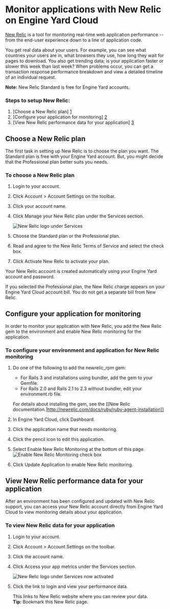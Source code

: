 # Monitor applications with New Relic on Engine Yard Cloud

[New Relic](http://newrelic.com/) is a tool for monitoring real-time web application performance -- from the end-user experience down to a line of application code. 

You get real data about your users. For example, you can see what countries your 
users are in, what browsers they use, how long they wait for pages to download. You 
also get trending data; is your application faster or slower this week than last 
week? When problems occur, you can get a transaction response performance breakdown 
and view a detailed timeline of an individual request.    

**Note:** New Relic Standard is free for Engine Yard accounts.

### Steps to setup New Relic:

1. [Choose a New Relic plan] [1]
2. [Configure your application for monitoring] [2]
3. [View New Relic performance data for your application] [3]

<h2 id="topic1"> Choose a New Relic plan</h2>

The first task in setting up New Relic is to choose the plan you want. The 
Standard plan is free with your Engine Yard account. But, you might decide 
that the Professional plan better suits you needs. 

### To choose a New Relic plan

  1. Login to your account.
  2. Click Account > Account Settings on the toolbar.
  3. Click your account name.

  4. Click Manage your New Relic plan under the Services section.

      ![New Relic logo under Services](images/new_relic_logo.png)

  5. Choose the Standard plan or the Professional plan.
  6. Read and agree to the New Relic Terms of Service and select the check box. 
  7. Click Activate New Relic to activate your plan.

Your New Relic account is created automatically using your Engine Yard account and password. 

If you selected the Professional plan, the New Relic charge appears on your Engine Yard Cloud 
account bill. You do not get a separate bill from New Relic.

<h2 id="topic2"> Configure your application for monitoring</h2>

In order to monitor your application with New Relic, you add the New Relic gem to the environment and enable New Relic monitoring for the application.

<h3 id="topicC"> To configure your environment and application for New Relic monitoring</h3>

1. Do one of the following to add the newrelic_rpm gem:  
    * For Rails 3 and installations using bundler, add the gem to your Gemfile.
    * For Rails 2.0 and Rails 2.1 to 2.3 without bundler, edit your environment.rb file.  

    For details about installing the gem, see the [[New Relic documentation.|http://newrelic.com/docs/ruby/ruby-agent-installation]]  
1. In Engine Yard Cloud, click Dashboard.
2. Click the application name that needs monitoring.
3. Click the pencil icon to edit this application.
4. Select Enable New Relic Monitoring at the bottom of this page.  
    ![Enable New Relic Monitoring check box](images/enable_new_relic_monitoring.png)
4. Click Update Application to enable New Relic monitoring.


<h2 id="topic3"> View New Relic performance data for your application</h2>

After an environment has been configured and updated with New Relic support, you can
access your New Relic account directly from Engine Yard Cloud to view monitoring details about 
your application.

### To view New Relic data for your application

1. Login to your account.
2. Click Account > Account Settings on the toolbar.
3. Click the account name.
4. Click Access your app metrics under the Services section.

    ![New Relic logo under Services now activated](images/new_relic_logo_activated.png)

5. Click the link to login and view your performance data.

    This links to New Relic website where you can review your data.  
    **Tip:** Bookmark this New Relic page.  


  [1]: #topic1        "topic1"
  [2]: #topic2        "topic2"
  [3]: #topic3        "topic3"
  [A]: #topicA        "topicA"	
  [B]: #topicB        "topicB"
  [C]: #topicC        "topicC"